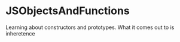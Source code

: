 # JSObjectsAndFunctions

Learning about constructors and prototypes. What it comes out to is inheretence
